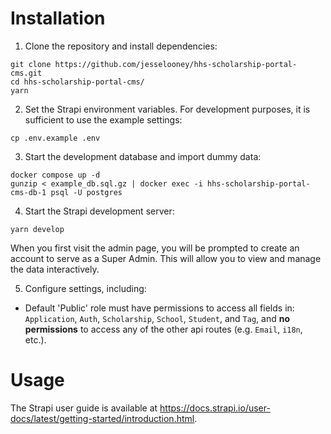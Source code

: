 # Installation

1. Clone the repository and install dependencies:
```
git clone https://github.com/jesselooney/hhs-scholarship-portal-cms.git
cd hhs-scholarship-portal-cms/
yarn
```

2. Set the Strapi environment variables. For development purposes, it is sufficient to use the example settings:
```
cp .env.example .env
```

3. Start the development database and import dummy data:
```
docker compose up -d
gunzip < example_db.sql.gz | docker exec -i hhs-scholarship-portal-cms-db-1 psql -U postgres
```

4. Start the Strapi development server:
```
yarn develop
```
When you first visit the admin page, you will be prompted to create an account to serve as a Super Admin. This will allow you to view and manage the data interactively.

5. Configure settings, including:

* Default 'Public' role must have permissions to access all fields in: `Application`, `Auth`, `Scholarship`, `School`, `Student`, and `Tag`, and **no permissions** to access any of the other api routes (e.g. `Email`, `i18n`, etc.).

# Usage

The Strapi user guide is available at https://docs.strapi.io/user-docs/latest/getting-started/introduction.html.